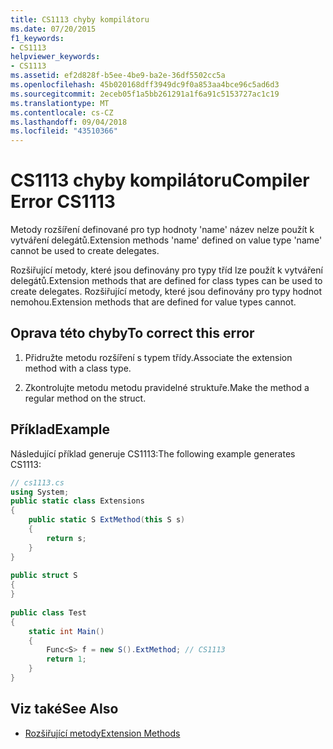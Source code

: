 ```yaml
---
title: CS1113 chyby kompilátoru
ms.date: 07/20/2015
f1_keywords:
- CS1113
helpviewer_keywords:
- CS1113
ms.assetid: ef2d828f-b5ee-4be9-ba2e-36df5502cc5a
ms.openlocfilehash: 45b020168dff3949dc9f0a853aa4bce96c5ad6d3
ms.sourcegitcommit: 2eceb05f1a5bb261291a1f6a91c5153727ac1c19
ms.translationtype: MT
ms.contentlocale: cs-CZ
ms.lasthandoff: 09/04/2018
ms.locfileid: "43510366"
---
```

# <a name="compiler-error-cs1113"></a><span data-ttu-id="33abe-102">CS1113 chyby kompilátoru</span><span class="sxs-lookup"><span data-stu-id="33abe-102">Compiler Error CS1113</span></span>
<span data-ttu-id="33abe-103">Metody rozšíření definované pro typ hodnoty 'name' název nelze použít k vytváření delegátů.</span><span class="sxs-lookup"><span data-stu-id="33abe-103">Extension methods 'name' defined on value type 'name' cannot be used to create delegates.</span></span>  
  
 <span data-ttu-id="33abe-104">Rozšiřující metody, které jsou definovány pro typy tříd lze použít k vytváření delegátů.</span><span class="sxs-lookup"><span data-stu-id="33abe-104">Extension methods that are defined for class types can be used to create delegates.</span></span> <span data-ttu-id="33abe-105">Rozšiřující metody, které jsou definovány pro typy hodnot nemohou.</span><span class="sxs-lookup"><span data-stu-id="33abe-105">Extension methods that are defined for value types cannot.</span></span>  
  
## <a name="to-correct-this-error"></a><span data-ttu-id="33abe-106">Oprava této chyby</span><span class="sxs-lookup"><span data-stu-id="33abe-106">To correct this error</span></span>  
  
1.  <span data-ttu-id="33abe-107">Přidružte metodu rozšíření s typem třídy.</span><span class="sxs-lookup"><span data-stu-id="33abe-107">Associate the extension method with a class type.</span></span>  
  
2.  <span data-ttu-id="33abe-108">Zkontrolujte metodu metodu pravidelné struktuře.</span><span class="sxs-lookup"><span data-stu-id="33abe-108">Make the method a regular method on the struct.</span></span>  
  
## <a name="example"></a><span data-ttu-id="33abe-109">Příklad</span><span class="sxs-lookup"><span data-stu-id="33abe-109">Example</span></span>  
 <span data-ttu-id="33abe-110">Následující příklad generuje CS1113:</span><span class="sxs-lookup"><span data-stu-id="33abe-110">The following example generates CS1113:</span></span>  
  
```csharp  
// cs1113.cs  
using System;  
public static class Extensions  
{  
    public static S ExtMethod(this S s)  
    {  
        return s;  
    }  
}  
  
public struct S  
{  
}  
  
public class Test  
{  
    static int Main()  
    {  
        Func<S> f = new S().ExtMethod; // CS1113  
        return 1;  
    }  
}  
```  
  
## <a name="see-also"></a><span data-ttu-id="33abe-111">Viz také</span><span class="sxs-lookup"><span data-stu-id="33abe-111">See Also</span></span>

- [<span data-ttu-id="33abe-112">Rozšiřující metody</span><span class="sxs-lookup"><span data-stu-id="33abe-112">Extension Methods</span></span>](../../csharp/programming-guide/classes-and-structs/extension-methods.md)
